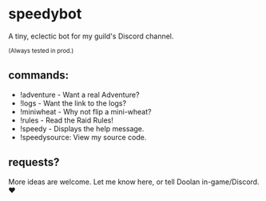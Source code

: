 # speedybot
A tiny, eclectic bot for my guild's Discord channel.

<small>(Always tested in prod.)</small>
## commands:

- !adventure - Want a real Adventure?
- !logs - Want the link to the logs?
- !miniwheat - Why not flip a mini-wheat?
- !rules - Read the Raid Rules!
- !speedy -  Displays the help message.
- !speedysource: View my source code.

## requests?
More ideas are welcome.  Let me know here, or tell Doolan in-game/Discord. ❤️
